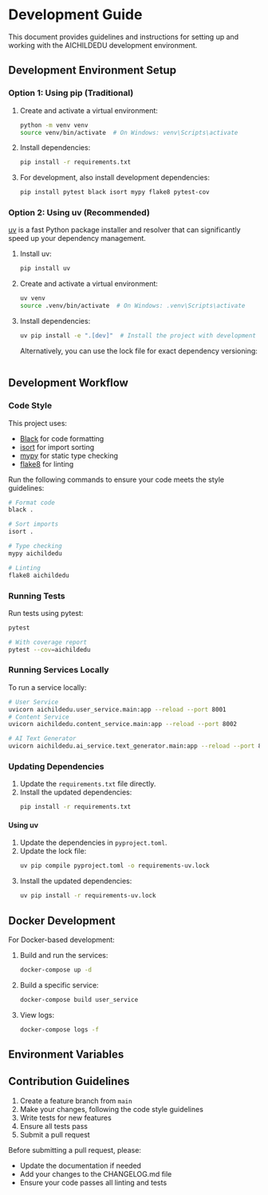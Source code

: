 # Development Guide

This document provides guidelines and instructions for setting up and working with the AICHILDEDU development environment.

## Development Environment Setup

### Option 1: Using pip (Traditional)

1. Create and activate a virtual environment:
   ```bash
   python -m venv venv
   source venv/bin/activate  # On Windows: venv\Scripts\activate
   ```

2. Install dependencies:
   ```bash
   pip install -r requirements.txt
   ```

3. For development, also install development dependencies:
   ```bash
   pip install pytest black isort mypy flake8 pytest-cov
   ```

### Option 2: Using uv (Recommended)

[uv](https://github.com/astral-sh/uv) is a fast Python package installer and resolver that can significantly speed up your dependency management.

1. Install uv:
   ```bash
   pip install uv
   ```

2. Create and activate a virtual environment:
   ```bash
   uv venv
   source .venv/bin/activate  # On Windows: .venv\Scripts\activate
   ```

3. Install dependencies:
   ```bash
   uv pip install -e ".[dev]"  # Install the project with development dependencies
   ```

   Alternatively, you can use the lock file for exact dependency versioning:
   ```bash
   ```

## Development Workflow

### Code Style

This project uses:
- [Black](https://black.readthedocs.io/en/stable/) for code formatting
- [isort](https://pycqa.github.io/isort/) for import sorting
- [mypy](https://mypy.readthedocs.io/en/stable/) for static type checking
- [flake8](https://flake8.pycqa.org/en/latest/) for linting

Run the following commands to ensure your code meets the style guidelines:

```bash
# Format code
black .

# Sort imports
isort .

# Type checking
mypy aichildedu

# Linting
flake8 aichildedu
```

### Running Tests

Run tests using pytest:

```bash
pytest

# With coverage report
pytest --cov=aichildedu
```

### Running Services Locally

To run a service locally:

```bash
# User Service
uvicorn aichildedu.user_service.main:app --reload --port 8001
# Content Service
uvicorn aichildedu.content_service.main:app --reload --port 8002

# AI Text Generator
uvicorn aichildedu.ai_service.text_generator.main:app --reload --port 8010
```

### Updating Dependencies


1. Update the `requirements.txt` file directly.
2. Install the updated dependencies:
   ```bash
   pip install -r requirements.txt

#### Using uv

1. Update the dependencies in `pyproject.toml`.
2. Update the lock file:
   ```bash
   uv pip compile pyproject.toml -o requirements-uv.lock
   ```
3. Install the updated dependencies:
   ```bash
   uv pip install -r requirements-uv.lock
   ```

## Docker Development

For Docker-based development:

1. Build and run the services:
   ```bash
   docker-compose up -d
   ```

2. Build a specific service:
   ```bash
   docker-compose build user_service
   ```

3. View logs:
   ```bash
   docker-compose logs -f
   ```

## Environment Variables


## Contribution Guidelines

1. Create a feature branch from `main`
2. Make your changes, following the code style guidelines
3. Write tests for new features
4. Ensure all tests pass
5. Submit a pull request

Before submitting a pull request, please:
- Update the documentation if needed
- Add your changes to the CHANGELOG.md file
- Ensure your code passes all linting and tests 